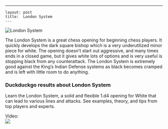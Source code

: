 ---
    layout: post
    title:  London System
    ---


![London System](https://www.thechesswebsite.com/wp-content/uploads/2012/07/londonsystem_big.png)

The London System is a great chess opening for beginning chess players. It quickly develops the dark square bishop which is a very underutilized minor piece for white.
The opening doesn’t start out aggressive, and many times ends in a closed game, but it gives white lots of options and is very useful is stopping black from any counterattack.
The London System is extremely good against the King’s Indian Defense systems as black becomes cramped and is left with little room to do anything.


### Duckduckgo results about London System

Learn the London System, a solid and flexible 1.d4 opening for White that can lead to various lines and attacks. See examples, theory, and tips from top players and experts.

Video:  
[![](https://tse3.mm.bing.net/th?id=OVP.sKtedoHd7OL9zL1A5hEDKQHgFo&pid=Api)](https://www.youtube.com/watch?v=ECMMct_jnEM)

